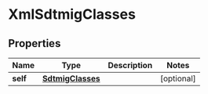 

# XmlSdtmigClasses


## Properties

| Name | Type | Description | Notes |
|------------ | ------------- | ------------- | -------------|
|**self** | [**SdtmigClasses**](SdtmigClasses.md) |  |  [optional] |



